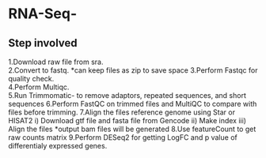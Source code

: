 # RNA-Seq-

## Step involved 

1.Download raw file from sra.   
2.Convert to fastq. 
 *can keep files as zip to save space
3.Perform Fastqc for quality check.  
4.Perform Multiqc.  
5.Run Trimmomatic- to remove adaptors, repeated sequences, and short sequences
6.Perform FastQC on trimmed files and  MultiQC to compare with files before trimming.
7.Align the files reference genome using Star or HISAT2
  i) Download gtf file and fasta file from Gencode
  ii) Make index 
  iii) Align the files
  *output bam files will be generated
8.Use featureCount to get raw counts matrix
9.Perform DESeq2 for getting LogFC and p value of differentialy expressed genes.
